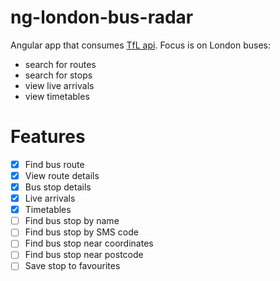 # ng-london-bus-radar

Angular app that consumes [TfL api](https://api-portal.tfl.gov.uk/).
Focus is on London buses:

- search for routes
- search for stops
- view live arrivals
- view timetables

# Features

- [x] Find bus route
- [x] View route details
- [x] Bus stop details
- [x] Live arrivals
- [x] Timetables
- [ ] Find bus stop by name
- [ ] Find bus stop by SMS code
- [ ] Find bus stop near coordinates
- [ ] Find bus stop near postcode
- [ ] Save stop to favourites
